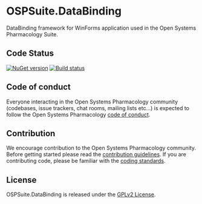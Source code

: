 # OSPSuite.DataBinding

DataBinding framework for WinForms application used in the Open Systems Pharmacology Suite.

## Code Status
[![NuGet version](https://img.shields.io/nuget/v/OSPSuite.DataBinding.svg?style=flat)](https://www.nuget.org/packages/OSPSuite.DataBinding)
[![Build status](https://ci.appveyor.com/api/projects/status/ysf4csi7vs2xeruq/branch/master?svg=true&passingText=master%20-%20passing)](https://ci.appveyor.com/project/open-systems-pharmacology-ci/ospsuite-databinding/branch/master)

## Code of conduct
Everyone interacting in the Open Systems Pharmacology community (codebases, issue trackers, chat rooms, mailing lists etc...) is expected to follow the Open Systems Pharmacology [code of conduct](https://github.com/Open-Systems-Pharmacology/Suite/blob/master/CODE_OF_CONDUCT.md).

## Contribution
We encourage contribution to the Open Systems Pharmacology community. Before getting started please read the [contribution guidelines](https://github.com/Open-Systems-Pharmacology/Suite/blob/master/CONTRIBUTING.md). 
If you are contributing code, please be familiar with the [coding standards](https://github.com/Open-Systems-Pharmacology/Suite/blob/master/CODING_STANDARDS.md).

## License
OSPSuite.DataBinding is released under the [GPLv2 License](LICENSE).
